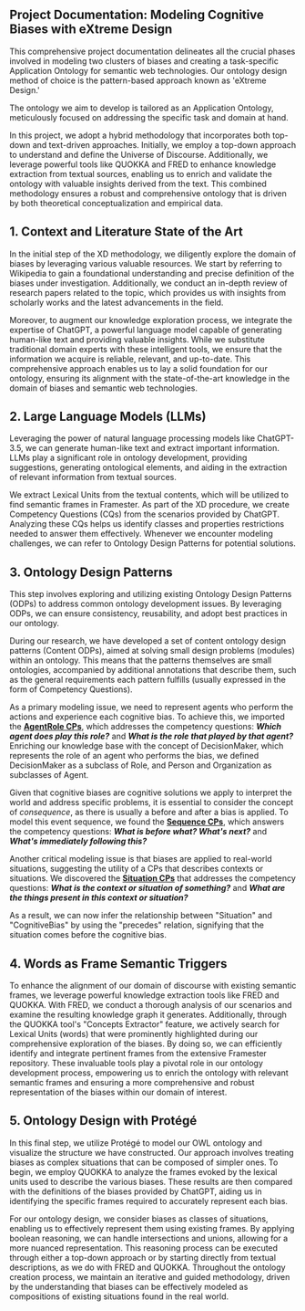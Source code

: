 ## Project Documentation: Modeling Cognitive Biases with eXtreme Design

This comprehensive project documentation delineates all the crucial phases involved in modeling two clusters of biases and creating a task-specific Application Ontology for semantic web technologies. Our ontology design method of choice is the pattern-based approach known as 'eXtreme Design.'

The ontology we aim to develop is tailored as an Application Ontology, meticulously focused on addressing the specific task and domain at hand.

In this project, we adopt a hybrid methodology that incorporates both top-down and text-driven approaches. Initially, we employ a top-down approach to understand and define the Universe of Discourse. Additionally, we leverage powerful tools like QUOKKA and FRED to enhance knowledge extraction from textual sources, enabling us to enrich and validate the ontology with valuable insights derived from the text. This combined methodology ensures a robust and comprehensive ontology that is driven by both theoretical conceptualization and empirical data.

## 1. Context and Literature State of the Art

In the initial step of the XD methodology, we diligently explore the domain of biases by leveraging various valuable resources. We start by referring to Wikipedia to gain a foundational understanding and precise definition of the biases under investigation. Additionally, we conduct an in-depth review of research papers related to the topic, which provides us with insights from scholarly works and the latest advancements in the field.

Moreover, to augment our knowledge exploration process, we integrate the expertise of ChatGPT, a powerful language model capable of generating human-like text and providing valuable insights. While we substitute traditional domain experts with these intelligent tools, we ensure that the information we acquire is reliable, relevant, and up-to-date. This comprehensive approach enables us to lay a solid foundation for our ontology, ensuring its alignment with the state-of-the-art knowledge in the domain of biases and semantic web technologies.

## 2. Large Language Models (LLMs)

Leveraging the power of natural language processing models like ChatGPT-3.5, we can generate human-like text and extract important information. LLMs play a significant role in ontology development, providing suggestions, generating ontological elements, and aiding in the extraction of relevant information from textual sources.

We extract Lexical Units from the textual contents, which will be utilized to find semantic frames in Framester. As part of the XD procedure, we create Competency Questions (CQs) from the scenarios provided by ChatGPT. Analyzing these CQs helps us identify classes and properties restrictions needed to answer them effectively. Whenever we encounter modeling challenges, we can refer to Ontology Design Patterns for potential solutions.

## 3. Ontology Design Patterns

This step involves exploring and utilizing existing Ontology Design Patterns (ODPs) to address common ontology development issues. By leveraging ODPs, we can ensure consistency, reusability, and adopt best practices in our ontology.

During our research, we have developed a set of content ontology design patterns (Content ODPs), aimed at solving small design problems (modules) within an ontology. This means that the patterns themselves are small ontologies, accompanied by additional annotations that describe them, such as the general requirements each pattern fulfills (usually expressed in the form of Competency Questions).

As a primary modeling issue, we need to represent agents who perform the actions and experience each cognitive bias. To achieve this, we imported the **[AgentRole CPs](http://ontologydesignpatterns.org/wiki/Submissions:AgentRole)**, which addresses the competency questions: ***Which agent does play this role?*** and ***What is the role that played by that agent?***
Enriching our knowledge base with the concept of DecisionMaker, which represents the role of an agent who performs the bias, we defined DecisionMaker as a subclass of Role, and Person and Organization as subclasses of Agent.

Given that cognitive biases are cognitive solutions we apply to interpret the world and address specific problems, it is essential to consider the concept of *consequence*, as there is usually a before and after a bias is applied. To model this event sequence, we found the **[Sequence CPs](http://ontologydesignpatterns.org/wiki/Submissions:Sequence)**, which answers the competency questions: ***What is before what? What's next?*** and ***What's immediately following this?***

Another critical modeling issue is that biases are applied to real-world situations, suggesting the utility of a CPs that describes contexts or situations. We discovered the **[Situation CPs](http://ontologydesignpatterns.org/wiki/Submissions:Situation)** that addresses the competency questions: ***What is the context or situation of something?*** and ***What are the things present in this context or situation?***

As a result, we can now infer the relationship between "Situation" and "CognitiveBias" by using the "precedes" relation, signifying that the situation comes before the cognitive bias.

## 4. Words as Frame Semantic Triggers

To enhance the alignment of our domain of discourse with existing semantic frames, we leverage powerful knowledge extraction tools like FRED and QUOKKA. With FRED, we conduct a thorough analysis of our scenarios and examine the resulting knowledge graph it generates. Additionally, through the QUOKKA tool's "Concepts Extractor" feature, we actively search for Lexical Units (words) that were prominently highlighted during our comprehensive exploration of the biases. By doing so, we can efficiently identify and integrate pertinent frames from the extensive Framester repository. These invaluable tools play a pivotal role in our ontology development process, empowering us to enrich the ontology with relevant semantic frames and ensuring a more comprehensive and robust representation of the biases within our domain of interest.

## 5. Ontology Design with Protégé

In this final step, we utilize Protégé to model our OWL ontology and visualize the structure we have constructed. Our approach involves treating biases as complex situations that can be composed of simpler ones. To begin, we employ QUOKKA to analyze the frames evoked by the lexical units used to describe the various biases. These results are then compared with the definitions of the biases provided by ChatGPT, aiding us in identifying the specific frames required to accurately represent each bias.

For our ontology design, we consider biases as classes of situations, enabling us to effectively represent them using existing frames. By applying boolean reasoning, we can handle intersections and unions, allowing for a more nuanced representation. This reasoning process can be executed through either a top-down approach or by starting directly from textual descriptions, as we do with FRED and QUOKKA. Throughout the ontology creation process, we maintain an iterative and guided methodology, driven by the understanding that biases can be effectively modeled as compositions of existing situations found in the real world.


